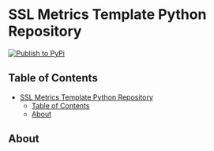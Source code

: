 # SSL Metrics Template Python Repository

> 

[![Publish to PyPi](https://github.com/SoftwareSystemsLaboratory/ssl-metrics-github-issues-engagement/actions/workflows/pypi.yml/badge.svg)](https://github.com/SoftwareSystemsLaboratory/ssl-metrics-github-issues-engagement/actions/workflows/pypi.yml)

## Table of Contents

- [SSL Metrics Template Python Repository](#ssl-metrics-template-python-repository)
  - [Table of Contents](#table-of-contents)
  - [About](#about)

## About
